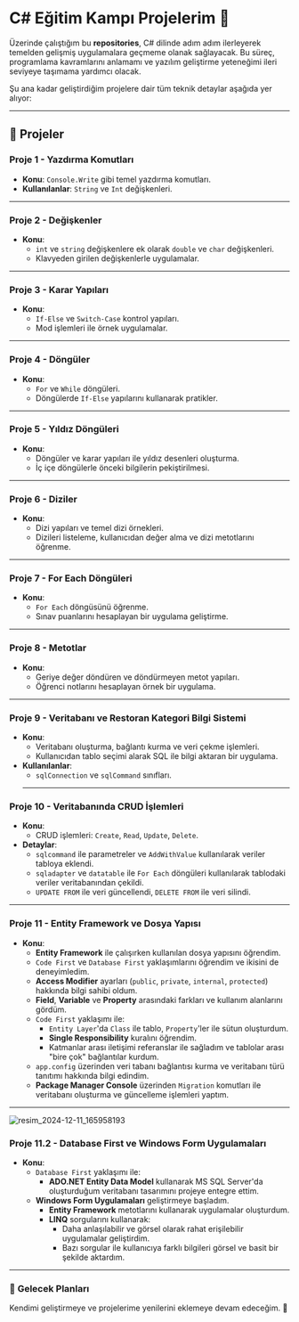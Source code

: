 # C# Eğitim Kampı Projelerim 🚀

Üzerinde çalıştığım bu **repositories**, C# dilinde adım adım ilerleyerek temelden gelişmiş uygulamalara geçmeme olanak sağlayacak. Bu süreç, programlama kavramlarını anlamamı ve yazılım geliştirme yeteneğimi ileri seviyeye taşımama yardımcı olacak.  

Şu ana kadar geliştirdiğim projelere dair tüm teknik detaylar aşağıda yer alıyor:

---

## 📌 Projeler

### **Proje 1 - Yazdırma Komutları**
- **Konu**: `Console.Write` gibi temel yazdırma komutları.  
- **Kullanılanlar**: `String` ve `Int` değişkenleri.  

---

### **Proje 2 - Değişkenler**
- **Konu**: 
  - `int` ve `string` değişkenlere ek olarak `double` ve `char` değişkenleri.
  - Klavyeden girilen değişkenlerle uygulamalar.
  
---

### **Proje 3 - Karar Yapıları**
- **Konu**:  
  - `If-Else` ve `Switch-Case` kontrol yapıları.  
  - Mod işlemleri ile örnek uygulamalar.

---

### **Proje 4 - Döngüler**
- **Konu**:  
  - `For` ve `While` döngüleri.  
  - Döngülerde `If-Else` yapılarını kullanarak pratikler.

---

### **Proje 5 - Yıldız Döngüleri**
- **Konu**:  
  - Döngüler ve karar yapıları ile yıldız desenleri oluşturma.  
  - İç içe döngülerle önceki bilgilerin pekiştirilmesi.

---

### **Proje 6 - Diziler**
- **Konu**:  
  - Dizi yapıları ve temel dizi örnekleri.  
  - Dizileri listeleme, kullanıcıdan değer alma ve dizi metotlarını öğrenme.

---

### **Proje 7 - For Each Döngüleri**
- **Konu**:  
  - `For Each` döngüsünü öğrenme.  
  - Sınav puanlarını hesaplayan bir uygulama geliştirme.

---

### **Proje 8 - Metotlar**
- **Konu**:  
  - Geriye değer döndüren ve döndürmeyen metot yapıları.  
  - Öğrenci notlarını hesaplayan örnek bir uygulama.

---

### **Proje 9 - Veritabanı ve Restoran Kategori Bilgi Sistemi**
- **Konu**:  
  - Veritabanı oluşturma, bağlantı kurma ve veri çekme işlemleri.  
  - Kullanıcıdan tablo seçimi alarak SQL ile bilgi aktaran bir uygulama.  
- **Kullanılanlar**:  
  - `sqlConnection` ve `sqlCommand` sınıfları.
  - ---

### **Proje 10 - Veritabanında CRUD İşlemleri**
- **Konu**:  
  - CRUD işlemleri: `Create`, `Read`, `Update`, `Delete`.
- **Detaylar**:  
  - `sqlcommand` ile parametreler ve `AddWithValue` kullanılarak veriler tabloya eklendi.  
  - `sqladapter` ve `datatable` ile `For Each` döngüleri kullanılarak tablodaki veriler veritabanından çekildi.  
  - `UPDATE FROM` ile veri güncellendi, `DELETE FROM` ile veri silindi.
---

### **Proje 11 - Entity Framework ve Dosya Yapısı**
- **Konu**:  
  - **Entity Framework** ile çalışırken kullanılan dosya yapısını öğrendim.  
  - `Code First` ve `Database First` yaklaşımlarını öğrendim ve ikisini de deneyimledim.  
  - **Access Modifier** ayarları (`public`, `private`, `internal`, `protected`) hakkında bilgi sahibi oldum.  
  - **Field**, **Variable** ve **Property** arasındaki farkları ve kullanım alanlarını gördüm.  
  - `Code First` yaklaşımı ile:  
    - `Entity Layer`'da `Class` ile tablo, `Property`'ler ile sütun oluşturdum.  
    - **Single Responsibility** kuralını öğrendim.  
    - Katmanlar arası iletişimi referanslar ile sağladım ve tablolar arası "bire çok" bağlantılar kurdum.  
  - `app.config` üzerinden veri tabanı bağlantısı kurma ve veritabanı türü tanıtımı hakkında bilgi edindim.  
  - **Package Manager Console** üzerinden `Migration` komutları ile veritabanı oluşturma ve güncelleme işlemleri yaptım.

---
![resim_2024-12-11_165958193](https://github.com/user-attachments/assets/bcd01233-8752-480e-93af-4fc1b9f2b0ba)

### **Proje 11.2 - Database First ve Windows Form Uygulamaları**
- **Konu**:  
  - `Database First` yaklaşımı ile:  
    - **ADO.NET Entity Data Model** kullanarak MS SQL Server'da oluşturduğum veritabanı tasarımını projeye entegre ettim.  
  - **Windows Form Uygulamaları** geliştirmeye başladım.  
    - **Entity Framework** metotlarını kullanarak uygulamalar oluşturdum.  
    - **LINQ** sorgularını kullanarak:  
      - Daha anlaşılabilir ve görsel olarak rahat erişilebilir uygulamalar geliştirdim.  
      - Bazı sorgular ile kullanıcıya farklı bilgileri görsel ve basit bir şekilde aktardım.


---

### 🔗 **Gelecek Planları**
Kendimi geliştirmeye ve projelerime yenilerini eklemeye devam edeceğim. 💪
